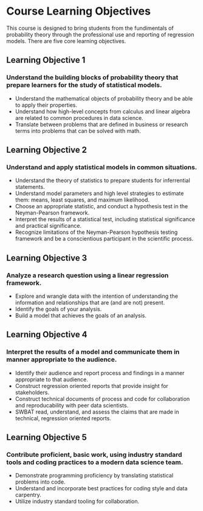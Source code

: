 # Course Learning Objectives

This course is designed to bring students from the fundimentals of probability theory through the professional use and reporting of regression models. There are five core learning objectives. 

## Learning Objective 1
### Understand the building blocks of probability theory that prepare learners for the study of statistical models.
- Understand the mathematical objects of probability theory and be able to apply their properties.
- Understand how high-level concepts from calculus and linear algebra are related to common procedures in data science.
- Translate between problems that are defined in business or research terms into problems that can be solved with math. 

## Learning Objective 2
### Understand and apply statistical models in common situations.
- Understand the theory of statistics to prepare students for inferrential statements.
- Understand model parameters and high level strategies to estimate them: means, least squares, and maximum likelihood.
- Choose an appropriate statistic, and conduct a hypothesis test in the Neyman-Pearson framework.
- Interpret the results of a statistical test, including statistical significance and practical significance.
- Recognize limitations of the Neyman-Pearson hypothesis testing framework and be a conscientious participant in the scientific process.

## Learning Objective 3
### Analyze a research question using a linear regression framework.
- Explore and wrangle data with the intention of understanding the information and relationships that are (and are not) present.
- Identify the goals of your analysis.
- Build a model that achieves the goals of an analysis.

## Learning Objective 4
### Interpret the results of a model and communicate them in manner appropriate to the audience.
- Identify their audience and report process and findings in a manner appropriate to that audience.
- Construct regression oriented reports that provide insight for stakeholders.
- Construct technical documents of process and code for collaboration and reproducability with peer data scientists.
- SWBAT read, understand, and assess the claims that are made in technical, regression oriented reports.

## Learning Objective 5
### Contribute proficient, basic work, using industry standard tools and coding practices to a modern data science team.
- Demonstrate programming proficiency by translating statistical problems into code.
- Understand and incorporate best practices for coding style and data carpentry.
- Utilize industry standard tooling for collaboration.
